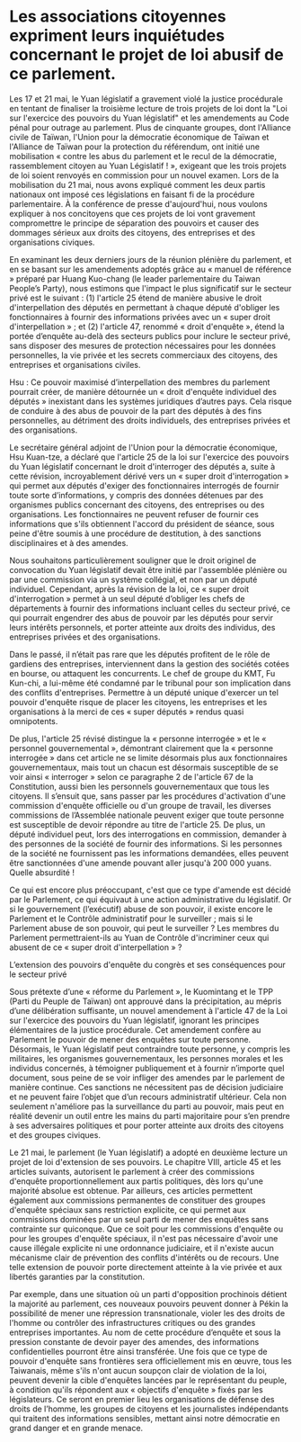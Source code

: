 # Les associations citoyennes expriment leurs inquiétudes concernant le projet de loi abusif de ce parlement.

Les 17 et 21 mai, le Yuan législatif a gravement violé la justice procédurale en tentant de finaliser la troisième lecture de trois projets de loi dont la "Loi sur l'exercice des pouvoirs du Yuan législatif" et les amendements au Code pénal pour outrage au parlement. Plus de cinquante groupes, dont l'Alliance civile de Taïwan, l'Union pour la démocratie économique de Taïwan et l'Alliance de Taïwan pour la protection du référendum, ont initié une mobilisation « contre les abus du parlement et le recul de la démocratie, rassemblement citoyen au Yuan Législatif ! », exigeant que les trois projets de loi soient renvoyés en commission pour un nouvel examen. Lors de la mobilisation du 21 mai, nous avons expliqué comment les deux partis nationaux ont imposé ces législations en faisant fi de la procédure parlementaire. À la conférence de presse d'aujourd'hui, nous voulons expliquer à nos concitoyens que ces projets de loi vont gravement compromettre le principe de séparation des pouvoirs et causer des dommages sérieux aux droits des citoyens, des entreprises et des organisations civiques.

En examinant les deux derniers jours de la réunion plénière du parlement, et en se basant sur les amendements adoptés grâce au « manuel de référence » préparé par Huang Kuo-chang (le leader parlementaire du Taiwan People’s Party), nous estimons que l'impact le plus significatif sur le secteur privé est le suivant : (1) l'article 25 étend de manière abusive le droit d'interpellation des députés en permettant à chaque député d'obliger les fonctionnaires à fournir des informations privées avec un « super droit d'interpellation » ; et (2) l'article 47, renommé « droit d'enquête », étend la portée d’enquête au-delà des secteurs publics pour inclure le secteur privé, sans disposer des mesures de protection nécessaires pour les données personnelles, la vie privée et les secrets commerciaux des citoyens, des entreprises et organisations civiles.

Hsu : Ce pouvoir maximisé d’interpellation des membres du parlement pourrait créer, de manière détournée un « droit d'enquête individuel des députés » inexistant dans les systèmes juridiques d’autres pays. Cela risque de conduire à des abus de pouvoir de la part des députés à des fins personnelles, au détriment des droits individuels, des entreprises privées et des organisations.

Le secrétaire général adjoint de l'Union pour la démocratie économique, Hsu Kuan-tze, a déclaré que l'article 25 de la loi sur l'exercice des pouvoirs du Yuan législatif concernant le droit d'interroger des députés a, suite à cette révision, incroyablement dérivé vers un « super droit d'interrogation » qui permet aux députés d'exiger des fonctionnaires interrogés de fournir toute sorte d’informations, y compris des données détenues par des organismes publics concernant des citoyens, des entreprises ou des organisations. Les fonctionnaires ne peuvent refuser de fournir ces informations que s'ils obtiennent l'accord du président de séance, sous peine d'être soumis à une procédure de destitution, à des sanctions disciplinaires et à des amendes. 

Nous souhaitons particulièrement souligner que le droit originel de convocation du Yuan législatif devait être initié par l'assemblée plénière ou par une commission via un système collégial, et non par un député individuel. Cependant, après la révision de la loi, ce « super droit d'interrogation » permet à un seul député d’obliger les chefs de départements à fournir des informations incluant celles du secteur privé, ce qui pourrait engendrer des abus de pouvoir par les députés pour servir leurs intérêts personnels, et porter atteinte aux droits des individus, des entreprises privées et des organisations. 

Dans le passé, il n’était pas rare que les députés profitent de le rôle de gardiens des entreprises, interviennent dans la gestion des sociétés cotées en bourse, ou attaquent les concurrents. Le chef de groupe du KMT, Fu Kun-chi, a lui-même été condamné par le tribunal pour son implication dans des conflits d'entreprises. Permettre à un député unique d'exercer un tel pouvoir d'enquête risque de placer les citoyens, les entreprises et les organisations à la merci de ces « super députés » rendus quasi omnipotents.

De plus, l'article 25 révisé distingue la « personne interrogée » et le « personnel gouvernemental », démontrant clairement que la « personne interrogée » dans cet article ne se limite désormais plus aux fonctionnaires gouvernementaux, mais tout un chacun est désormais susceptible de se voir ainsi « interroger » selon ce paragraphe 2 de l'article 67 de la Constitution, aussi bien les personnels gouvernementaux que tous les citoyens. Il s’ensuit que, sans passer par les procédures d'activation d'une commission d'enquête officielle ou d'un groupe de travail, les diverses commissions de l’Assemblée nationale peuvent exiger que toute personne est susceptible de devoir répondre au titre de l'article 25. De plus, un député individuel peut, lors des interrogations en commission, demander à des personnes de la société de fournir des informations. Si les personnes de la société ne fournissent pas les informations demandées, elles peuvent être sanctionnées d'une amende pouvant aller jusqu'à 200 000 yuans. Quelle absurdité !

Ce qui est encore plus préoccupant, c'est que ce type d'amende est décidé par le Parlement, ce qui équivaut à une action administrative du législatif. Or si le gouvernement (l’exécutif) abuse de son pouvoir, il existe encore le Parlement et le Contrôle administratif pour le surveiller ; mais si le Parlement abuse de son pouvoir, qui peut le surveiller ? Les membres du Parlement permettraient-ils au Yuan de Contrôle d'incriminer ceux qui abusent de ce « super droit d'interpellation » ?

L’extension des pouvoirs d'enquête du congrès et ses conséquences pour le secteur privé

Sous prétexte d’une « réforme du Parlement », le Kuomintang et le TPP (Parti du Peuple de Taïwan) ont approuvé dans la précipitation, au mépris d’une délibération suffisante, un nouvel amendement à l'article 47 de la Loi sur l'exercice des pouvoirs du Yuan législatif, ignorant les principes élémentaires de la justice procédurale. Cet amendement confère au Parlement le pouvoir de mener des enquêtes sur toute personne. Désormais, le Yuan législatif peut contraindre toute personne, y compris les militaires, les organismes gouvernementaux, les personnes morales et les individus concernés, à témoigner publiquement et à fournir n’importe quel document, sous peine de se voir infliger des amendes par le parlement de manière continue. Ces sanctions ne nécessitent pas de décision judiciaire et ne peuvent faire l’objet que d’un recours administratif ultérieur. Cela non seulement n'améliore pas la surveillance du parti au pouvoir, mais peut en réalité devenir un outil entre les mains du parti majoritaire pour s’en prendre à ses adversaires politiques et pour porter atteinte aux droits des citoyens et des groupes civiques.

Le 21 mai, le parlement (le Yuan législatif) a adopté en deuxième lecture un projet de loi d'extension de ses pouvoirs. Le chapitre VIII, article 45 et les articles suivants, autorisent le parlement à créer des commissions d'enquête proportionnellement aux partis politiques, dès lors qu'une majorité absolue est obtenue. Par ailleurs, ces articles permettent également aux commissions permanentes de constituer des groupes d'enquête spéciaux sans restriction explicite, ce qui permet aux commissions dominées par un seul parti de mener des enquêtes sans contrainte sur quiconque. Que ce soit pour les commissions d'enquête ou pour les groupes d'enquête spéciaux, il n'est pas nécessaire d'avoir une cause illégale explicite ni une ordonnance judiciaire, et il n'existe aucun mécanisme clair de prévention des conflits d'intérêts ou de recours. Une telle extension de pouvoir porte directement atteinte à la vie privée et aux libertés garanties par la constitution.

Par exemple, dans une situation où un parti d'opposition prochinois détient la majorité au parlement, ces nouveaux pouvoirs peuvent donner à Pékin la possibilité de mener une répression transnationale, violer les des droits de l'homme ou contrôler des infrastructures critiques ou des grandes entreprises importantes. Au nom de cette procédure d’enquête et sous la pression constante de devoir payer des amendes, des informations confidentielles pourront être ainsi transférée. Une fois que ce type de pouvoir d'enquête sans frontières sera officiellement mis en œuvre, tous les Taiwanais, même s'ils n'ont aucun soupçon clair de violation de la loi, peuvent devenir la cible d'enquêtes lancées par le représentant du peuple, à condition qu'ils répondent aux « objectifs d'enquête » fixés par les législateurs. Ce seront en premier lieu les organisations de défense des droits de l’homme, les groupes de citoyens et les journalistes indépendants qui traitent des informations sensibles, mettant ainsi notre démocratie en grand danger et en grande menace.
